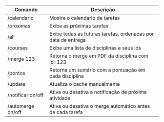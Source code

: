 


| **Comando**       | **Descrição**                                                 |
|-------------------|---------------------------------------------------------------|
| /calendario       | Mostra o calendario de tarefas                                |
| /proximas         | Exibe as próximas tarefas                                     |
| /all              | Exibe todas as futuras tarefas, ordenadas por data de entrega |
| /courses          | Exibe uma lista de disciplinas e seus ids                     |
| /merge 123        | Retorna o merge em PDF da disciplina com id=123               |
| /pontos           | Retorna um sumário com a pontuação em cada disciplina         |
| /update           | Atualiza o cache manualmente                                  |
| /notificar on/off | Ativa ou desativa a notificação de próxima atividade          |
| /automerge on/off | Ativa ou desativa o merge automático antes de cada tarefa     |

